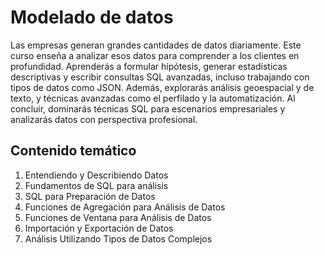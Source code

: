 # Modelado de datos

Las empresas generan grandes cantidades de datos diariamente. Este curso enseña a analizar esos datos para comprender a los clientes en profundidad. Aprenderás a formular hipótesis, generar estadísticas descriptivas y escribir consultas SQL avanzadas, incluso trabajando con tipos de datos como JSON. Además, explorarás análisis geoespacial y de texto, y técnicas avanzadas como el perfilado y la automatización. Al concluir, dominarás técnicas SQL para escenarios empresariales y analizarás datos con perspectiva profesional.


## Contenido temático
1. Entendiendo y Describiendo Datos
2. Fundamentos de SQL para análisis
3. SQL para Preparación de Datos
4. Funciones de Agregación para Análisis de Datos
5. Funciones de Ventana para Análisis de Datos
6. Importación y Exportación de Datos
7. Análisis Utilizando Tipos de Datos Complejos
